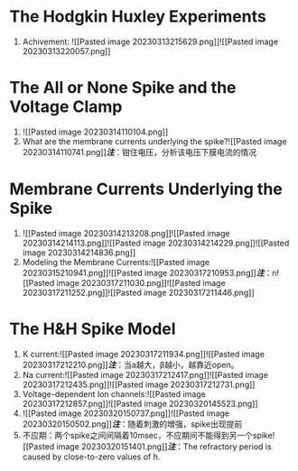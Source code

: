 # The Hodgkin Huxley Experiments
1. Achivement: ![[Pasted image 20230313215629.png]]![[Pasted image 20230313220057.png]]
# The All or None Spike and the Voltage Clamp
1. ![[Pasted image 20230314110104.png]]
2. What are the membrane currents underlying the spike?![[Pasted image 20230314110741.png]]***注***：钳住电压，分析该电压下膜电流的情况
# Membrane Currents Underlying the Spike
1. ![[Pasted image 20230314213208.png]]![[Pasted image 20230314214113.png]]![[Pasted image 20230314214229.png]]![[Pasted image 20230314214836.png]]
2. Modeling the Membrane Currents:![[Pasted image 20230315210941.png]]![[Pasted image 20230317210953.png]]***注***：n![[Pasted image 20230317211030.png]]![[Pasted image 20230317211252.png]]![[Pasted image 20230317211446.png]]
# The H&H Spike Model
1. K current:![[Pasted image 20230317211934.png]]![[Pasted image 20230317212210.png]]***注***：当a越大，β越小，越靠近open。
2. Na current:![[Pasted image 20230317212417.png]]![[Pasted image 20230317212435.png]]![[Pasted image 20230317212731.png]]
3. Voltage-dependent Ion channels:![[Pasted image 20230317212857.png]]![[Pasted image 20230320145523.png]]
4. ![[Pasted image 20230320150737.png]]![[Pasted image 20230320150502.png]]***注***：随着刺激的增强，spike出现提前
5. 不应期：两个spike之间间隔着10msec，不应期间不能得到另一个spike![[Pasted image 20230320151401.png]]***注***：The refractory period is caused by close-to-zero values of h.
